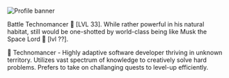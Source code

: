 ![Profile banner](https://github.com/Tsubanee/Tsubanee/blob/main/AleX%20Z.png)

Battle Technomancer :robot: [LVL 33]. While rather powerful in his natural 
habitat, still would be one-shotted by world-class being like Musk the 
Space Lord :milky_way: [lvl ??].

:robot: Technomancer - Highly adaptive software developer thriving in unknown territory. Utilizes vast spectrum of knowledge to creatively solve hard problems. Prefers to take on challanging quests to level-up efficiently.

